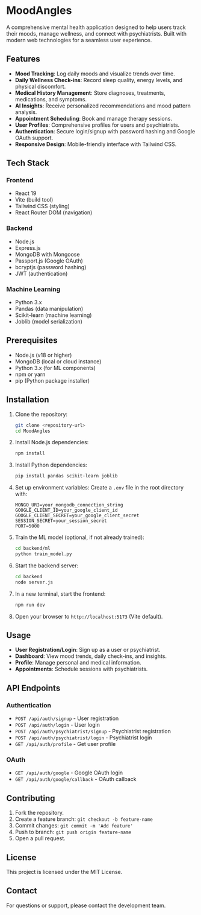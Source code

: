 # MoodAngles

A comprehensive mental health application designed to help users track their moods, manage wellness, and connect with psychiatrists. Built with modern web technologies for a seamless user experience.

## Features

- **Mood Tracking**: Log daily moods and visualize trends over time.
- **Daily Wellness Check-ins**: Record sleep quality, energy levels, and physical discomfort.
- **Medical History Management**: Store diagnoses, treatments, medications, and symptoms.
- **AI Insights**: Receive personalized recommendations and mood pattern analysis.
- **Appointment Scheduling**: Book and manage therapy sessions.
- **User Profiles**: Comprehensive profiles for users and psychiatrists.
- **Authentication**: Secure login/signup with password hashing and Google OAuth support.
- **Responsive Design**: Mobile-friendly interface with Tailwind CSS.

## Tech Stack

### Frontend
- React 19
- Vite (build tool)
- Tailwind CSS (styling)
- React Router DOM (navigation)

### Backend
- Node.js
- Express.js
- MongoDB with Mongoose
- Passport.js (Google OAuth)
- bcryptjs (password hashing)
- JWT (authentication)

### Machine Learning
- Python 3.x
- Pandas (data manipulation)
- Scikit-learn (machine learning)
- Joblib (model serialization)

## Prerequisites

- Node.js (v18 or higher)
- MongoDB (local or cloud instance)
- Python 3.x (for ML components)
- npm or yarn
- pip (Python package installer)

## Installation

1. Clone the repository:
   ```bash
   git clone <repository-url>
   cd MoodAngles
   ```

2. Install Node.js dependencies:
   ```bash
   npm install
   ```

3. Install Python dependencies:
   ```bash
   pip install pandas scikit-learn joblib
   ```

4. Set up environment variables:
   Create a `.env` file in the root directory with:
   ```
   MONGO_URI=your_mongodb_connection_string
   GOOGLE_CLIENT_ID=your_google_client_id
   GOOGLE_CLIENT_SECRET=your_google_client_secret
   SESSION_SECRET=your_session_secret
   PORT=5000
   ```

5. Train the ML model (optional, if not already trained):
   ```bash
   cd backend/ml
   python train_model.py
   ```

6. Start the backend server:
   ```bash
   cd backend
   node server.js
   ```

7. In a new terminal, start the frontend:
   ```bash
   npm run dev
   ```

8. Open your browser to `http://localhost:5173` (Vite default).

## Usage

- **User Registration/Login**: Sign up as a user or psychiatrist.
- **Dashboard**: View mood trends, daily check-ins, and insights.
- **Profile**: Manage personal and medical information.
- **Appointments**: Schedule sessions with psychiatrists.

## API Endpoints

### Authentication
- `POST /api/auth/signup` - User registration
- `POST /api/auth/login` - User login
- `POST /api/auth/psychiatrist/signup` - Psychiatrist registration
- `POST /api/auth/psychiatrist/login` - Psychiatrist login
- `GET /api/auth/profile` - Get user profile

### OAuth
- `GET /api/auth/google` - Google OAuth login
- `GET /api/auth/google/callback` - OAuth callback

## Contributing

1. Fork the repository.
2. Create a feature branch: `git checkout -b feature-name`
3. Commit changes: `git commit -m 'Add feature'`
4. Push to branch: `git push origin feature-name`
5. Open a pull request.

## License

This project is licensed under the MIT License.

## Contact

For questions or support, please contact the development team.
